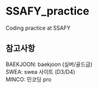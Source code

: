 # SSAFY_practice
Coding practice at SSAFY

## 참고사항  
BAEKJOON: baekjoon (실버/골드급)  
SWEA: swea 사이트 (D3/D4)  
MINCO: 민코딩 pro  
